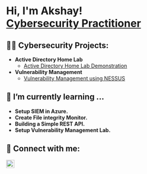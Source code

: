 <h1>Hi, I'm Akshay! <br/><a href="https://www.linkedin.com/in/akshayparulekar/">Cybersecurity Practitioner</a>

<h2>👨‍💻 Cybersecurity  Projects:</h2>

- <b>Active Directory Home Lab</b>
  - [Active Directory Home Lab Demonstration](https://github.com/joshmadakor1/Algorithms-Practice)
- <b>Vulnerability Management</b>
  - [Vulnerability Management using NESSUS](https://github.com/joshmadakor1/4chan-Image-Analysis-Middleware-C964)


<!-- <h2>📺 Popular YouTube Videos</h2> -->

## 🌱 I’m currently learning ...
  - **Setup SIEM in Azure.** 
  - **Create File integrity Monitor.**  
  - **Building a Simple REST API.**
  - **Setup Vulnerability Management Lab.**



<h2> 🤳 Connect with me:</h2>

[<img align="left" alt="JoshMadakor | LinkedIn" width="22px" src="https://i.imgur.com/Dx482KK.png" />][linkedin]
<!--[<img align="left" alt="JoshMadakor | YouTube" width="22px" src="https://cdn.jsdelivr.net/npm/simple-icons@v3/icons/youtube.svg" />][youtube]-->
<!--[<img align="left" alt="JoshMadakor | Twitter" width="22px" src="https://cdn.jsdelivr.net/npm/simple-icons@v3/icons/twitter.svg" />][twitter]-->
<!--[<img align="left" alt="JoshMadakor | Instagram" width="22px" src="https://cdn.jsdelivr.net/npm/simple-icons@v3/icons/instagram.svg" />][instagram]-->

<!-- [twitter]: https://twitter.com/joshmadakor -->
<!-- [youtube]: https://www.youtube.com/c/joshmadakor -->
<!-- [instagram]: https://www.instagram.com/joshmadakor/ -->
[linkedin]: https://www.linkedin.com/in/akshayparulekar/

<!--
Here are some ideas to get you started:

- 🔭 I’m currently working on ...
- 🌱 I’m currently learning ...
- 👯 I’m looking to collaborate on ...
- 🤔 I’m looking for help with ...
- 💬 Ask me about ...
- 📫 How to reach me: ...
- 😄 Pronouns: ...
- ⚡ Fun fact: ...
-->
